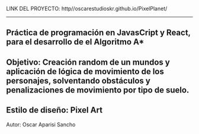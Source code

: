 

LINK DEL PROYECTO: http//oscarestudioskr.github.io/PixelPlanet/


-----------
Práctica de programación en JavasCript y React, para el desarrollo de el Algoritmo A*
-----------
Objetivo: Creación random de un mundos y aplicación de lógica de movimiento de los personajes, solventando obstáculos y penalizaciones de movimiento por tipo de suelo.
-----------
Estilo de diseño: Pixel Art
----------
Autor: Oscar Aparisi Sancho